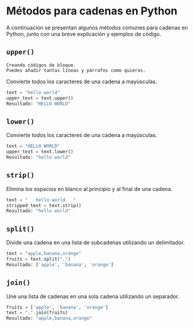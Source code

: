 # Métodos para cadenas en Python

A continuación se presentan algunos métodos comunes para cadenas en Python, junto con una breve explicación y ejemplos de código.

## `upper()`
~~~
Creando códigos de bloque.
Puedes añadir tantas líneas y párrafos como quieras.  
~~~
Convierte todos los caracteres de una cadena a mayúsculas.

```python
text = "hello world"
upper_text = text.upper()
Resultado: "HELLO WORLD"
```


## `lower()`

Convierte todos los caracteres de una cadena a mayúsculas.

```python
text = "HELLO WORLD"
upper_text = text.lower()
Resultado: "hello world"
```
## `strip()`

Elimina los espacios en blanco al principio y al final de una cadena.

```python
text = "   hello world   "
stripped_text = text.strip()
Resultado: "hello world"
```

## `split()`

Divide una cadena en una lista de subcadenas utilizando un delimitador.

```python
text = "apple,banana,orange"
fruits = text.split(",")
Resultado: ['apple', 'banana', 'orange']
```
## `join()`

Une una lista de cadenas en una sola cadena utilizando un separador.

```python
fruits = ['apple', 'banana', 'orange']
text = ",".join(fruits)
Resultado: "apple,banana,orange"
```